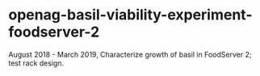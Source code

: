 # openag-basil-viability-experiment-foodserver-2
August 2018 - March 2019, Characterize growth of basil in FoodServer 2; test rack design.
